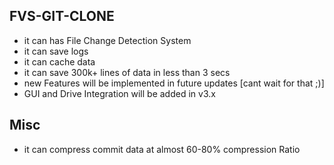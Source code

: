 ## FVS-GIT-CLONE

* it can has File Change Detection System
* it can save logs
* it can cache data
* it can save 300k+ lines of data in less than 3 secs
* new Features will be implemented in future updates [cant wait for that ;)]
* GUI and Drive Integration will be added in v3.x


## Misc
* it can compress commit data at almost 60-80% compression Ratio
